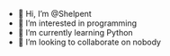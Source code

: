 - 👋 Hi, I’m @Shelpent
- 👀 I’m interested in programming
- 🌱 I’m currently learning Python
- 💞️ I’m looking to collaborate on nobody


<!---
Shelpent/Shelpent is a ✨ special ✨ repository because its `README.md` (this file) appears on your GitHub profile.
You can click the Preview link to take a look at your changes.
--->
